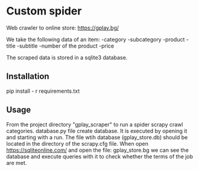 #  Custom spider

Web crawler to online store: https://gplay.bg/

We take the following data of an item:
-category
-subcategory
-product
-title
-subtitle
-number of the product 
-price

The scraped data is stored in a sqlite3 database.

## Installation

pip install - r requirements.txt

## Usage 

From the project directory "gplay_scraper" to run a spider scrapy crawl categories.
database.py file create database. It is executed by opening it and starting with a run.
The file wtih database (gplay_store.db) should be located in the directory of the scrapy.cfg file. 
When open https://sqliteonline.com/ and open the file: gplay_store.bg
we can see the database and execute queries with it to check whether the terms of the job are met.



